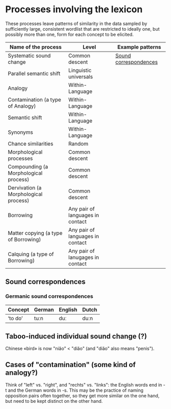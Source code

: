 # Processes involving the lexicon

These processes leave patterns of similarity in the data sampled by
sufficiently large, consistent wordlist that are restricted to ideally
one, but possibly more than one, form for each concept to be elicited.

| Name of the process | Level | Example patterns |
| --- | --- | --- |
| Systematic sound change | Common descent | [Sound correspondences](#sound-correspondences) |
| Parallel semantic shift | Linguistic universals |  |
| Analogy | Within-Language |  |
| Contamination (a type of Analogy) | Within-Language |  |
| Semantic shift | Within-Language |  |
| Synonyms | Within-Language |  |
| Chance similarities | Random |  |
| Morphological processes | Common descent |  |
| Compounding (a Morphological process) | Common descent |  |
| Dervivation (a Morphological process) | Common descent |  |
| Borrowing | Any pair of languages in contact |  |
| Matter copying (a type of Borrowing) | Any pair of languages in contact |  |
| Calquing (a type of Borrowing) | Any pair of lanugages in contact |  |

## Sound correspondences

### Germanic sound correspondences

| Concept | German | English | Dutch |
|---------|--------|---------|-------|
|‘to do’  | tuːn   | duː     | duːn   |
 
## Taboo-induced individual sound change (?)

Chinese «bird» is now "niǎo" < "diǎo" (and "diǎo" also means "penis"). 

## Cases of "contamination" (some kind of analogy?)

Think of "left" vs. "right", and "rechts" vs. "links": the English words end in -t and the German words in -s. This may be the practice of naming opposition pairs often together, so they get more similar on the one hand, but need to be kept distinct on the other hand.

